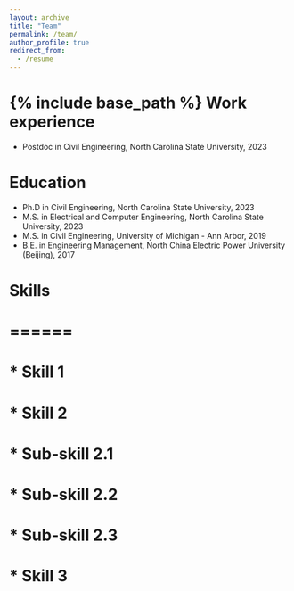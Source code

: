 ```yaml
---
layout: archive
title: "Team"
permalink: /team/
author_profile: true
redirect_from:
  - /resume
---
```


{% include base_path %}
Work experience
======
* Postdoc in Civil Engineering, North Carolina State University, 2023

Education
======
* Ph.D in Civil Engineering, North Carolina State University, 2023
* M.S. in Electrical and Computer Engineering, North Carolina State University, 2023
* M.S. in Civil Engineering, University of Michigan - Ann Arbor, 2019
* B.E. in Engineering Management, North China Electric Power University (Beijing), 2017 
  
# Skills
# ======
# * Skill 1
# * Skill 2
#  * Sub-skill 2.1
#  * Sub-skill 2.2
#  * Sub-skill 2.3
# * Skill 3
